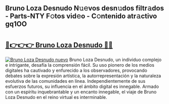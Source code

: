 ## Bruno Loza Desnudo N𝚞𝚎vos desn𝚞dos filtr𝚊dos - Parts-NTY F𝚘tos vid𝚎o - C𝚘ntenido atr𝚊ctivo gq1OO

# <h2><a href="http://mb9d2sn.tromn.icu/?c=Bruno+Loza+Desnudo">🔗👉👉👉 Bruno Loza Desnudo 🔗🔗</a></h2>

[![Bruno Loza Desnudo nuevo](https://i.imgur.com/pEAQMta.gif)](http://mb9d2sn.tromn.icu/?c=Bruno+Loza+Desnudo)
Bruno Loza Desnudo, un individuo complejo e intrigante, desafía la comprensión fácil. Su uso pionero de los medios digitales ha cautivado y enfurecido a los observadores, provocando debates sobre la expresión artística, la autorrepresentación y la naturaleza evolutiva de las comunidades en línea. Independientemente de sus esfuerzos futuros, su influencia en el ámbito digital es innegable. Armado con un espíritu inquebrantable y un encanto innegable, el viaje de Bruno Loza Desnudo en el reino virtual es interminable.
